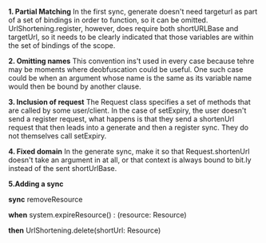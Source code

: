 **1. Partial Matching**
In the first sync, generate doesn't need targeturl as part of a set of bindings in order to function, so it can be omitted. UrlShortening.register, however, does require both shortURLBase and targetUrl, so it needs to be clearly indicated that those variables are within the set of bindings of the scope.

**2. Omitting names**
This convention ins't used in every case because tehre may be moments where deobfuscation could be useful. One such case could be when an argument whose name is the same as its variable name would then be bound by another clause.

**3. Inclusion of request**
The Request class specifies a set of methods that are called by some user/client. In the case of setExpiry, the user doesn't send a register request, what happens is that they send a shortenUrl request that then leads into a generate and then a register sync. They do not themselves call setExpiry.

**4. Fixed domain**
In the generate sync, make it so that Request.shortenUrl doesn't take an argument in at all, or that context is always bound to bit.ly instead of the sent shortUrlBase.

**5.Adding a sync**

**sync** removeResource

**when** 
   system.expireResource() : (resource: Resource)

**then**
    UrlShortening.delete(shortUrl: Resource)
